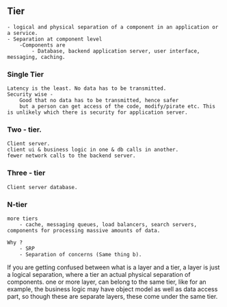 ## Tier
    - logical and physical separation of a component in an application or a service.
    - Separation at component level
        -Components are 
            - Database, backend application server, user interface, messaging, caching. 

### Single Tier
    Latency is the least. No data has to be transmitted.
    Security wise - 
        Good that no data has to be transmitted, hence safer
        but a person can get access of the code, modify/pirate etc. This is unlikely which there is security for application server.

### Two - tier. 
    Client server. 
    client ui & business logic in one & db calls in another. 
    fewer network calls to the backend server. 

### Three - tier
    Client server database. 

### N-tier
    more tiers 
        - cache, messaging queues, load balancers, search servers, components for processing massive amounts of data. 

    Why ?
        - SRP
        - Separation of concerns (Same thing b). 

If you are getting confused between what is a layer and a tier, 
    a layer is just a logical separation, where a tier an actual physical separation of components. 
    one or more layer, can belong to the same tier, 
        like for an example, the business logic may have object model as well as data access part, so though these are separate layers, 
        these come under the same tier. 